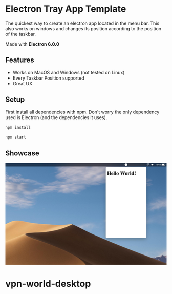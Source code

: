 # Electron Tray App Template
The quickest way to create an electron app located in the menu bar. This also works on windows and changes its position according to the position of the taskbar.

Made with **Electron 6.0.0**

## Features
- Works on MacOS and Windows (not tested on Linux)
- Every Taskbar Position supported
- Great UX

## Setup
First install all dependencies with npm. Don't worry the only dependency used is Electron (and the dependencies it uses).

``` bash
npm install
```

``` bash
npm start
```

## Showcase
![Preview Picture showing a Window in the Menu Bar](Readme/PreviewPicture.jpg)

# vpn-world-desktop
